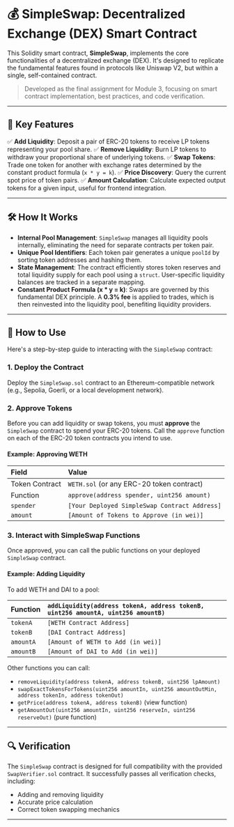 # 💰 SimpleSwap: Decentralized Exchange (DEX) Smart Contract

This Solidity smart contract, **SimpleSwap**, implements the core functionalities of a decentralized exchange (DEX). It's designed to replicate the fundamental features found in protocols like Uniswap V2, but within a single, self-contained contract.

> Developed as the final assignment for Module 3, focusing on smart contract implementation, best practices, and code verification.

---

## 📌 Key Features

✅ **Add Liquidity**: Deposit a pair of ERC-20 tokens to receive LP tokens representing your pool share.
✅ **Remove Liquidity**: Burn LP tokens to withdraw your proportional share of underlying tokens.
✅ **Swap Tokens**: Trade one token for another with exchange rates determined by the constant product formula (`x * y = k`).
✅ **Price Discovery**: Query the current spot price of token pairs.
✅ **Amount Calculation**: Calculate expected output tokens for a given input, useful for frontend integration.

---

## 🛠️ How It Works

- **Internal Pool Management**: `SimpleSwap` manages all liquidity pools internally, eliminating the need for separate contracts per token pair.
- **Unique Pool Identifiers**: Each token pair generates a unique `poolId` by sorting token addresses and hashing them.
- **State Management**: The contract efficiently stores token reserves and total liquidity supply for each pool using a `struct`. User-specific liquidity balances are tracked in a separate mapping.
- **Constant Product Formula (x * y = k)**: Swaps are governed by this fundamental DEX principle. A **0.3% fee** is applied to trades, which is then reinvested into the liquidity pool, benefiting liquidity providers.

---

## 🚀 How to Use

Here's a step-by-step guide to interacting with the `SimpleSwap` contract:

### 1. Deploy the Contract

Deploy the `SimpleSwap.sol` contract to an Ethereum-compatible network (e.g., Sepolia, Goerli, or a local development network).

### 2. Approve Tokens

Before you can add liquidity or swap tokens, you must **approve** the `SimpleSwap` contract to spend your ERC-20 tokens. Call the `approve` function on each of the ERC-20 token contracts you intend to use.

#### Example: Approving WETH

| Field               | Value                                     |
| :------------------ | :---------------------------------------- |
| Token Contract      | `WETH.sol` (or any ERC-20 token contract) |
| Function            | `approve(address spender, uint256 amount)` |
| `spender`           | `[Your Deployed SimpleSwap Contract Address]` |
| `amount`            | `[Amount of Tokens to Approve (in wei)]` |

### 3. Interact with SimpleSwap Functions

Once approved, you can call the public functions on your deployed `SimpleSwap` contract.

#### Example: Adding Liquidity

To add WETH and DAI to a pool:

| Function            | `addLiquidity(address tokenA, address tokenB, uint256 amountA, uint256 amountB)` |
| :------------------ | :------------------------------------------------------------------------------- |
| `tokenA`            | `[WETH Contract Address]`                                                        |
| `tokenB`            | `[DAI Contract Address]`                                                         |
| `amountA`           | `[Amount of WETH to Add (in wei)]`                                               |
| `amountB`           | `[Amount of DAI to Add (in wei)]`                                                |

Other functions you can call:

- `removeLiquidity(address tokenA, address tokenB, uint256 lpAmount)`
- `swapExactTokensForTokens(uint256 amountIn, uint256 amountOutMin, address tokenIn, address tokenOut)`
- `getPrice(address tokenA, address tokenB)` (view function)
- `getAmountOut(uint256 amountIn, uint256 reserveIn, uint256 reserveOut)` (pure function)

---

## 🔍 Verification

The `SimpleSwap` contract is designed for full compatibility with the provided `SwapVerifier.sol` contract. It successfully passes all verification checks, including:

-   Adding and removing liquidity
-   Accurate price calculation
-   Correct token swapping mechanics

---
